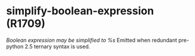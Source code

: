 # simplify-boolean-expression (R1709)
*Boolean expression may be simplified to %s* Emitted when redundant
pre-python 2.5 ternary syntax is used.
